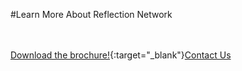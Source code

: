 #Learn More About Reflection Network

<br/><br/>
[Download the brochure!](articles/products/reflectionnetwork.md/calltoaction.md/ReflectionNetwork.en.pdf){:target="_blank"}[Contact Us]({{#makeLink}}./productinquiries.html?article_path=./company/productinquiries.md&menu_path=/{{/makeLink}})
